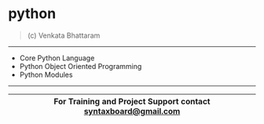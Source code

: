 # python
> (c) Venkata Bhattaram

---
* Core Python Language
* Python Object Oriented Programming
* Python Modules

---

For Training and Project Support contact **syntaxboard@gmail.com**  | 
------------------------------------------------------------------- | 

